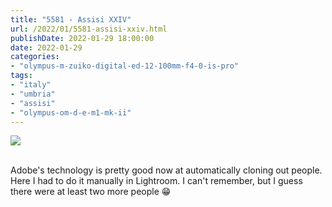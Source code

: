 ```yaml
---
title: "5581 - Assisi XXIV"
url: /2022/01/5581-assisi-xxiv.html
publishDate: 2022-01-29 18:00:00
date: 2022-01-29
categories:
- "olympus-m-zuiko-digital-ed-12-100mm-f4-0-is-pro"
tags:
- "italy"
- "umbria"
- "assisi"
- "olympus-om-d-e-m1-mk-ii"
---
```

<div class="container">
<div class="center"><a target="_blank" href="https://d25zfm9zpd7gm5.cloudfront.net/1200x1200/2019/20190903_121620_lr.jpg"><img class="webfeedsFeaturedVisual" src="https://d25zfm9zpd7gm5.cloudfront.net/0600x0600/2019/20190903_121620_lr.jpg" /></a></div>
</div>
<br />

Adobe's technology is pretty good now at automatically
cloning out people. Here I had to do it manually in
Lightroom. I can't remember, but I guess there were at least
two more people :grin:
